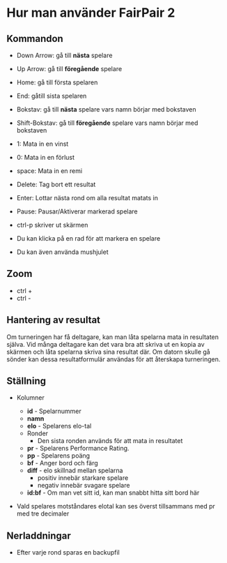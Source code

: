 # Hur man använder FairPair 2

## Kommandon

* Down Arrow: gå till **nästa** spelare
* Up Arrow: gå till **föregående** spelare
* Home: gå till första spelaren
* End: gåtill sista spelaren
* Bokstav: gå till **nästa** spelare vars namn börjar med bokstaven
* Shift-Bokstav: gå till **föregående** spelare vars namn börjar med bokstaven

* 1: Mata in en vinst
* 0: Mata in en förlust
* space: Mata in en remi
* Delete: Tag bort ett resultat

* Enter: Lottar nästa rond om alla resultat matats in
* Pause: Pausar/Aktiverar markerad spelare

* ctrl-p skriver ut skärmen

* Du kan klicka på en rad för att markera en spelare 
* Du kan även använda mushjulet

## Zoom

* ctrl + 
* ctrl -

## Hantering av resultat

Om turneringen har få deltagare, kan man låta spelarna mata in resultaten själva. Vid många deltagare kan det vara bra att skriva ut en kopia av skärmen och låta spelarna skriva sina resultat där. Om datorn skulle gå sönder kan dessa resultatformulär användas för att återskapa turneringen.

## Ställning

* Kolumner
	* **id** - Spelarnummer
	* **namn**
	* **elo** - Spelarens elo-tal
	* Ronder
		* Den sista ronden används för att mata in resultatet
	* **pr** - Spelarens Performance Rating.
	* **pp** - Spelarens poäng
	* **bf** - Anger bord och färg
	* **diff** - elo skillnad mellan spelarna
		* positiv innebär starkare spelare
		* negativ innebär svagare spelare
	* **id:bf** - Om man vet sitt id, kan man snabbt hitta sitt bord här

* Vald spelares motståndares elotal kan ses överst tillsammans med pr med tre decimaler

## Nerladdningar

* Efter varje rond sparas en backupfil
